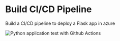 # Build CI/CD Pipeline
 Build a CI/CD pipeline to deploy a Flask app in azure
 
 
 
 
 
 
 
 
 
 ![Python application test with Github Actions](https://github.com/mamadcamzis/BuildCI-CD-Pipeline/workflows/Python%20application%20test%20with%20Github%20Actions/badge.svg)
